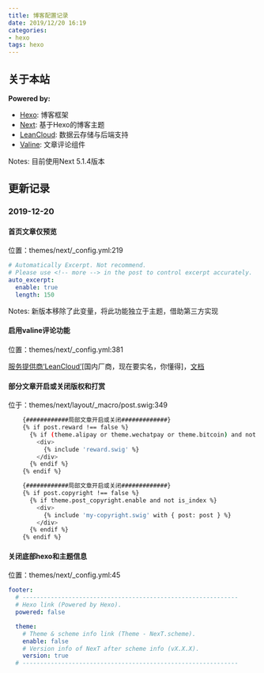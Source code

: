 ```yaml
---
title: 博客配置记录
date: 2019/12/20 16:19
categories: 
- hexo
tags: hexo
---
```


## 关于本站

**Powered by:**
- [Hexo](https://hexo.io/zh-cn/): 博客框架
- [Next](https://github.com/theme-next/hexo-theme-next): 基于Hexo的博客主题
- [LeanCloud](https://www.leancloud.cn/): 数据云存储与后端支持
- [Valine](https://valine.js.org/): 文章评论组件

Notes: 目前使用Next 5.1.4版本

## 更新记录

### 2019-12-20

#### 首页文章仅预览

位置：themes/next/_config.yml:219

```yml
# Automatically Excerpt. Not recommend.
# Please use <!-- more --> in the post to control excerpt accurately.
auto_excerpt:
  enable: true
  length: 150
```

Notes: 新版本移除了此变量，将此功能独立于主题，借助第三方实现



####  启用valine评论功能

位置：themes/next/_config.yml:381

[服务提供商‘LeanCloud’](https://leancloud.cn)[国内厂商，现在要实名，你懂得]，[文档](https://juejin.im/post/5d790e706fb9a06af8250665)



#### 部分文章开启或关闭版权和打赏

位于：themes/next/layout/_macro/post.swig:349

```bash
    {############局部文章开启或关闭#############}
    {% if post.reward !== false %}
      {% if (theme.alipay or theme.wechatpay or theme.bitcoin) and not is_index %}
        <div>
          {% include 'reward.swig' %}
        </div>
      {% endif %}
    {% endif %}

    {############局部文章开启或关闭#############}
    {% if post.copyright !== false %}
      {% if theme.post_copyright.enable and not is_index %}
        <div>
          {% include 'my-copyright.swig' with { post: post } %}
        </div>
      {% endif %}
    {% endif %}
```



#### 关闭底部hexo和主题信息

位置：themes/next/_config.yml:45

```yml
footer:
  # -------------------------------------------------------------
  # Hexo link (Powered by Hexo).
  powered: false

  theme:
    # Theme & scheme info link (Theme - NexT.scheme).
    enable: false
    # Version info of NexT after scheme info (vX.X.X).
    version: true
  # -------------------------------------------------------------
```











